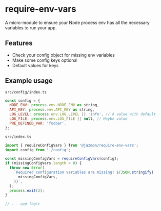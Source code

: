 # require-env-vars

A micro-module to ensure your Node process env has all the necessary variables to run your app.

## Features

* Check your config object for missing env variables
* Make some config keys optional
* Default values for keys

## Example usage

`src/config/index.ts`

```javascript
const config = {
  NODE_ENV: process.env.NODE_ENV as string,
  API_KEY: process.env.API_KEY as string,
  LOG_LEVEL: process.env.LOG_LEVEL || 'info', // A value with default
  LOG_FILE: process.env.LOG_FILE || null, // Maybe value
  PRE_DEFINED_VAR: 'foobar',
};
```

`src/index.ts`

```javascript
import { requireConfigVars } from '@jazmon/require-env-vars';
import config from './config';

const missingConfigVars = requireConfigVars(config);
if (missingConfigVars.length > 0) {
  throw new Error(
    `Required configuration variables are missing! ${JSON.stringify(
      missingConfigVars,
    )}`,
  );
  process.exit(2);
}

// ... app logic
```
